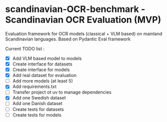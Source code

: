 # scandinavian-OCR-benchmark - Scandinavian OCR Evaluation (MVP)
Evaluation framework for OCR models (classical + VLM based) on mainland Scandinavian languages. Based on Pydantic Eval framework


Current TODO list :


- [x] Add VLM based model to models
- [x] Create interface for datasets
- [x] Create interface for models
- [x] Add real dataset for evaluation
- [ ] Add more models (at least 5)
- [x] Add requirements.txt
- [ ] Transfer project ot uv to manage dependencies
- [X] Add one Swedish dataset
- [ ] Add one Danish dataset
- [ ] Create tests for datasets
- [ ] Create tests for models
